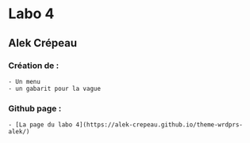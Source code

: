 # Labo 4

## Alek Crépeau

### Création de :

    - Un menu
    - un gabarit pour la vague

### Github page :

    - [La page du labo 4](https://alek-crepeau.github.io/theme-wrdprs-alek/)
